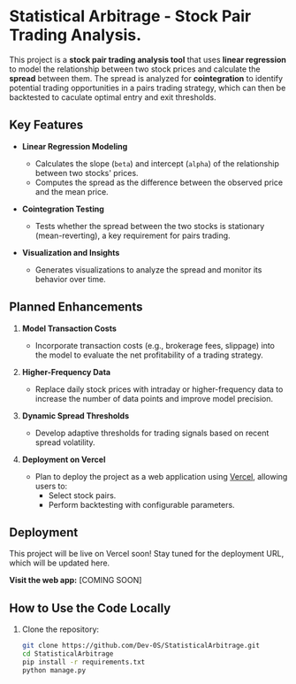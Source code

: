 # Statistical Arbitrage - Stock Pair Trading Analysis.

This project is a **stock pair trading analysis tool** that uses **linear regression** to model the relationship between two stock prices and calculate the **spread** between them. The spread is analyzed for **cointegration** to identify potential trading opportunities in a pairs trading strategy, which can then be backtested to caculate optimal entry and exit thresholds.

## Key Features

- **Linear Regression Modeling**  
  - Calculates the slope (`beta`) and intercept (`alpha`) of the relationship between two stocks' prices.
  - Computes the spread as the difference between the observed price and the mean price.

- **Cointegration Testing**  
  - Tests whether the spread between the two stocks is stationary (mean-reverting), a key requirement for pairs trading.

- **Visualization and Insights**  
  - Generates visualizations to analyze the spread and monitor its behavior over time.

## Planned Enhancements

1. **Model Transaction Costs**  
   - Incorporate transaction costs (e.g., brokerage fees, slippage) into the model to evaluate the net profitability of a trading strategy.

2. **Higher-Frequency Data**  
   - Replace daily stock prices with intraday or higher-frequency data to increase the number of data points and improve model precision.

3. **Dynamic Spread Thresholds**  
   - Develop adaptive thresholds for trading signals based on recent spread volatility.

4. **Deployment on Vercel**  
   - Plan to deploy the project as a web application using [Vercel](https://vercel.com), allowing users to:
     - Select stock pairs.
     - Perform backtesting with configurable parameters.

## Deployment

This project will be live on Vercel soon! Stay tuned for the deployment URL, which will be updated here.  

**Visit the web app:** [COMING SOON]

## How to Use the Code Locally

1. Clone the repository:  
   ```bash
   git clone https://github.com/Dev-0S/StatisticalArbitrage.git
   cd StatisticalArbitrage
   pip install -r requirements.txt
   python manage.py
   